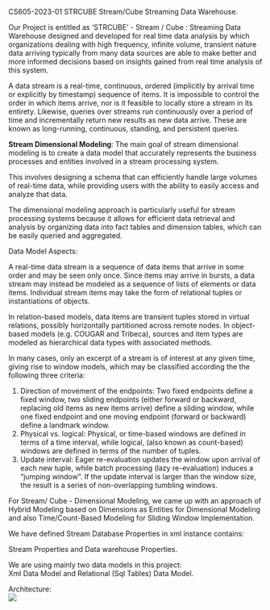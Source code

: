 CS605-2023-01 STRCUBE Stream/Cube Streaming Data Warehouse.

Our Project is entitled as ‘STRCUBE’ - Stream / Cube : Streaming Data Warehouse designed and developed for real time data analysis by which organizations dealing with high frequency, infinite volume, transient nature data arriving typically from many data sources are able to make better and more informed decisions based on insights gained from real time analysis of this system.

A data stream is a real-time, continuous, ordered (implicitly by arrival time or explicitly by timestamp) sequence of items. It is impossible to control the order in which items arrive, nor is it feasible to locally store a stream in its entirety. Likewise, queries over streams run continuously over a period of time and incrementally return new results as new data arrive. These are known as long-running, continuous, standing, and persistent queries.

<strong>Stream Dimensional Modeling</strong>: The main goal of stream dimensional modeling is to create a data model that accurately represents the business processes and entities involved in a stream processing system.

This involves designing a schema that can efficiently handle large volumes of real-time data, while providing users with the ability to easily access and analyze that data.

The dimensional modeling approach is particularly useful for stream processing systems because it allows for efficient data retrieval and analysis by organizing data into fact tables and dimension tables, which can be easily queried and aggregated. 

Data Model Aspects:

A real-time data stream is a sequence of data items that arrive in some order and may be seen only once. Since items may arrive in bursts, a data stream may instead be modeled as a sequence of lists of elements or data items. Individual stream items may take the form of relational tuples or instantiations of objects.

In relation-based models, data items are transient tuples stored in virtual relations, possibly horizontally partitioned across remote nodes. In object-based models (e.g. COUGAR and Tribeca), sources and item types are modeled as hierarchical data types with associated methods.

In many cases, only an excerpt of a stream is of interest at any given time, giving rise to window models, which may be classified according the the following three criteria:

1. Direction of movement of the endpoints: Two fixed endpoints define a fixed window, two sliding endpoints (either forward or backward, replacing old items as new items arrive) define a sliding window, while one fixed endpoint and one moving endpoint (forward or backward) define a landmark window.
2. Physical vs. logical: Physical, or time-based windows are defined in terms of a time interval, while logical, (also known as count-based) windows are defined in terms of the number of tuples.
3. Update interval: Eager re-evaluation updates the window upon arrival of each new tuple, while batch processing (lazy re-evaluation) induces a “jumping window”. If the update interval is larger than the window size, the result is a series of non-overlapping tumbling windows.

For Stream/ Cube - Dimensional Modeling, we came up with an approach of Hybrid Modeling based on Dimensions as Entities for Dimensional Modeling and also Time/Count-Based Modeling for Sliding Window Implementation.

We have defined Stream Database Properties in xml instance contains:

Stream Properties and
Data warehouse Properties.

We are using mainly two data models in this project:<br/>
Xml Data Model and
Relational (Sql Tables) Data Model.

Architecture:<br/>
<img src="https://iiitbac-my.sharepoint.com/:i:/g/personal/boppana_venkatesh_iiitb_ac_in/EeIgm-tkXCdAjXc1LWORd2oBmNcPwqPYB4G84dYzOCvcUg?e=3ExMvm">
